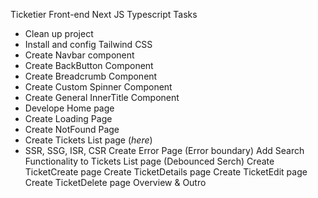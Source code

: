 Ticketier Front-end Next JS Typescript
Tasks

- Clean up project
- Install and config Tailwind CSS
- Create Navbar component
- Create BackButton Component
- Create Breadcrumb Component
- Create Custom Spinner Component
- Create General InnerTitle Component
- Develope Home page
- Create Loading Page
- Create NotFound Page
- Create Tickets List page (_here_)
- SSR, SSG, ISR, CSR
  Create Error Page (Error boundary)
  Add Search Functionality to Tickets List page (Debounced Serch)
  Create TicketCreate page
  Create TicketDetails page
  Create TicketEdit page
  Create TicketDelete page
  Overview & Outro
